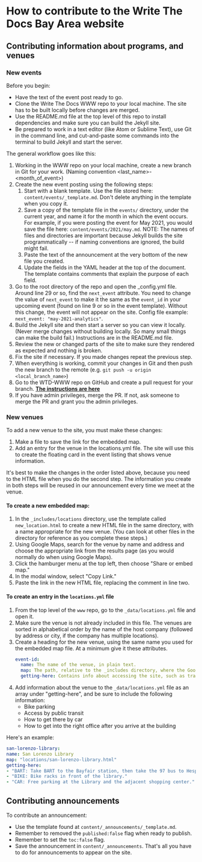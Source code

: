 # How to contribute to the Write The Docs Bay Area website

## Contributing information about programs, and venues

### New events

Before you begin:

* Have the text of the event post ready to go.
* Clone the Write The Docs WWW repo to your local machine. The site has to be built locally before changes are merged.
* Use the README.md file at the top level of this repo to install dependencies and make sure you can build the Jekyll site.
* Be prepared to work in a text editor (like Atom or Sublime Text), use Git in the command line, and cut-and-paste some commands into the terminal to build Jekyll and start the server.

The general workflow goes like this:

1. Working in the WWW repo on your local machine, create a new branch in Git for your work. (Naming convention <last_name>-<month_of_event>)
1. Create the new event posting using the following steps:
      1. Start with a blank template. Use the file stored here: `content/events/_template.md`. Don't delete anything in the template when you copy it.
      1. Save a copy of the template file in the `events/` directory, under the current year, and name it for the month in which the event occurs. For example, if you were posting the event for May 2021, you would save the file here: `content/events/2021/may.md`. NOTE: The names of files and directories are important because Jekyll builds the site programmatically -- if naming conventions are ignored, the build might fail.
      1.  Paste the text of the announcement at the very bottom of the new file you created.
      1. Update the fields in the YAML header at the top of the document. The template contains comments that explain the purpose of each field.
1. Go to the root directory of the repo and open the _config.yml file. Around line 29 or so, find the `next_event` attribute. You need to change the value of `next_event` to make it the same as the `event_id` in your upcoming event (found on line 9 or so in the event template). Without this change, the event will not appear on the site. Config file example: `next_event: "may-2021-analytics"`.
1. Build the Jekyll site and then start a server so you can view it locally. (Never merge changes without building locally. So many small things can make the build fail.) Instructions are in the README.md file.
1. Review the new or changed parts of the site to make sure they rendered as expected and nothing is broken.
1. Fix the site if necessary. If you made changes repeat the previous step.
1. When everything is working, commit your changes in Git and then push the new branch to the remote (e.g. `git push -u origin <local_branch_name>`)
1. Go to the WTD-WWW repo on GitHub and create a pull request for your branch. **[The instructions are here](https://docs.github.com/en/github/collaborating-with-issues-and-pull-requests/creating-a-pull-request#creating-the-pull-request)**
1. If you have admin privileges, merge the PR. If not, ask someone to merge the PR and grant you the admin privileges.  


### New venues

To add a new venue to the site, you must make these changes:

1.  Make a file to save the link for the embedded map.
2.  Add an entry for the venue in the locations.yml file. The site will use this to create the floating card in the event listing that shows venue information.

It's best to make the changes in the order listed above, because you need to  the HTML file when you do the second step.
The information you create in both steps will be reused in our announcement every time we meet at the venue.

#### To create a new embedded map:

1.  In the `_includes/locations` directory, use the template called `new_location.html` to create a new HTML file in the same directory, with a name appropriate for the new venue.
(You can look at other files in the directory for reference as you complete these steps.)
2.  Using Google Maps, search for the venue by name and address and choose the appropriate link from the results page (as you would normally do when using Google Maps).
3.  Click the hamburger menu at the top left, then choose "Share or embed map."
4.  In the modal window, select "Copy Link."
5.  Paste the link in the new HTML file, replacing the comment in line two.

#### To create an entry in the `locations.yml` file

1.  From the top level of the `www` repo, go to the `_data/locations.yml` file and open it.
2.  Make sure the venue is not already included in this file. The venues are sorted in alphabetical order by the name of the host company (followed by address or city, if the company has multiple locations).
3.  Create a heading for the new venue, using the same name you used for the embedded map file.
    At a minimum give it these attributes.
    ```yaml
    event-id:
      name: The name of the venue, in plain text.
      map: The path, relative to the _includes directory, where the Google Maps embed lives (typically "locations/filename.html")
      getting-here: Contains info about accessing the site, such as transit options and parking.

4. Add information about the venue to the `_data/locations.yml` file as an array under "getting-here", and be sure to include the following information:
   *  Bike parking
   *  Access by public transit
   *  How to get there by car
   *  How to get into the right office after you arrive at the building

Here's an example:

```yaml
san-lorenzo-library:
name: San Lorenzo Library
map: "locations/san-lorenzo-library.html"
getting-here:
- "BART: Take BART to the Bayfair station, then take the 97 bus to Hesperian and Paseo Grande."
- "BIKE: Bike racks in front of the library."
- "CAR: Free parking at the Library and the adjacent shopping center." name: LinkedIn
```


## Contributing announcements

To contribute an announcement:
* Use the template found at `content/_announcements/_template.md`.
* Remember to removed the `published:false` flag when ready to publish.
* Remember to set the `toc:false` flag.
* Save the announcement in `content/_announcements`. That's all you have to do for announcements to appear on the site.
